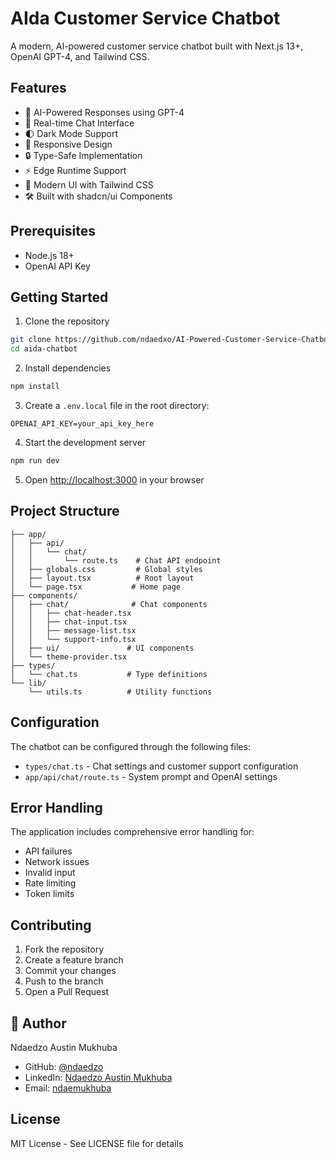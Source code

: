 # AIda Customer Service Chatbot

A modern, AI-powered customer service chatbot built with Next.js 13+, OpenAI GPT-4, and Tailwind CSS.

## Features

- 🤖 AI-Powered Responses using GPT-4
- 💬 Real-time Chat Interface
- 🌓 Dark Mode Support
- 📱 Responsive Design
- 🔒 Type-Safe Implementation
- ⚡ Edge Runtime Support
- 🎨 Modern UI with Tailwind CSS
- 🛠️ Built with shadcn/ui Components

## Prerequisites

- Node.js 18+
- OpenAI API Key

## Getting Started

1. Clone the repository
```bash
git clone https://github.com/ndaedxo/AI-Powered-Customer-Service-Chatbot.git
cd aida-chatbot
```

2. Install dependencies
```bash
npm install
```

3. Create a `.env.local` file in the root directory:
```env
OPENAI_API_KEY=your_api_key_here
```

4. Start the development server
```bash
npm run dev
```

5. Open [http://localhost:3000](http://localhost:3000) in your browser

## Project Structure

```
├── app/
│   ├── api/
│   │   └── chat/
│   │       └── route.ts    # Chat API endpoint
│   ├── globals.css         # Global styles
│   ├── layout.tsx          # Root layout
│   └── page.tsx           # Home page
├── components/
│   ├── chat/              # Chat components
│   │   ├── chat-header.tsx
│   │   ├── chat-input.tsx
│   │   ├── message-list.tsx
│   │   └── support-info.tsx
│   ├── ui/               # UI components
│   └── theme-provider.tsx
├── types/
│   └── chat.ts           # Type definitions
└── lib/
    └── utils.ts          # Utility functions
```

## Configuration

The chatbot can be configured through the following files:

- `types/chat.ts` - Chat settings and customer support configuration
- `app/api/chat/route.ts` - System prompt and OpenAI settings

## Error Handling

The application includes comprehensive error handling for:
- API failures
- Network issues
- Invalid input
- Rate limiting
- Token limits

## Contributing

1. Fork the repository
2. Create a feature branch
3. Commit your changes
4. Push to the branch
5. Open a Pull Request

## 👤 Author

Ndaedzo Austin Mukhuba
- GitHub: [@ndaedzo](https://github.com/ndaedxo)
- LinkedIn: [Ndaedzo Austin Mukhuba](https://linkedin.com/in/ndaedzo-mukhuba-71759033b)
- Email: [ndaemukhuba](ndaemukhuba@gmail.com)
  
## License

MIT License - See LICENSE file for details
